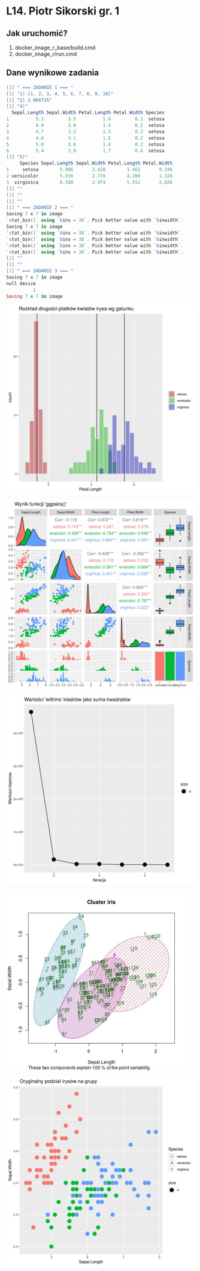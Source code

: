 # L14. Piotr Sikorski gr. 1

## Jak uruchomić?

1. docker_image_r_base/build.cmd
2. docker_image_r/run.cmd

## Dane wynikowe zadania

```PowerShell
[1] " === ZADANIE 1 === "
[1] "1) [1, 2, 3, 4, 5, 6, 7, 8, 9, 10]"
[1] "2) 2.066735"
[1] "4)"
  Sepal.Length Sepal.Width Petal.Length Petal.Width Species
1          5.1         3.5          1.4         0.2  setosa
2          4.9         3.0          1.4         0.2  setosa
3          4.7         3.2          1.3         0.2  setosa
4          4.6         3.1          1.5         0.2  setosa
5          5.0         3.6          1.4         0.2  setosa
6          5.4         3.9          1.7         0.4  setosa
[1] "5)"
     Species Sepal.Length Sepal.Width Petal.Length Petal.Width
1     setosa        5.006       3.428        1.462       0.246
2 versicolor        5.936       2.770        4.260       1.326
3  virginica        6.588       2.974        5.552       2.026
[1] ""
[1] ""
[1] ""
[1] " === ZADANIE 2 === "
Saving 7 x 7 in image
`stat_bin()` using `bins = 30`. Pick better value with `binwidth`.
Saving 7 x 7 in image
`stat_bin()` using `bins = 30`. Pick better value with `binwidth`.
`stat_bin()` using `bins = 30`. Pick better value with `binwidth`.
`stat_bin()` using `bins = 30`. Pick better value with `binwidth`.
`stat_bin()` using `bins = 30`. Pick better value with `binwidth`.
[1] ""
[1] ""
[1] " === ZADANIE 3 === "
Saving 7 x 7 in image
null device 
          1
Saving 7 x 7 in image
```

![2_histogram_iris.jpg](docker_image_r/output/2_histogram_iris.jpg)

![2_ggpairs.jpg](docker_image_r/output/2_ggpairs.jpg)

![3_wartosci_klastrow.jpg](docker_image_r/output/3_wartosci_klastrow.jpg)

![3_cluster.jpg](docker_image_r/output/3_cluster.jpg)

![3_cluster_orig.jpg](docker_image_r/output/3_cluster_orig.jpg)
